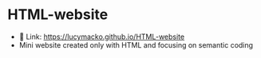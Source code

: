 # HTML-website

- 🔭 Link: https://lucymacko.github.io/HTML-website
- Mini website created only with HTML and focusing on semantic coding

